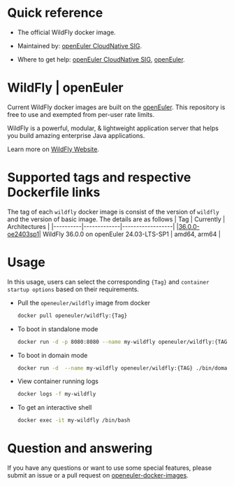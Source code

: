 # Quick reference

- The official WildFly docker image.

- Maintained by: [openEuler CloudNative SIG](https://gitee.com/openeuler/cloudnative).

- Where to get help: [openEuler CloudNative SIG](https://gitee.com/openeuler/cloudnative), [openEuler](https://gitee.com/openeuler/community).

# WildFly | openEuler
Current WildFly docker images are built on the [openEuler](https://repo.openeuler.org/). This repository is free to use and exempted from per-user rate limits.

WildFly is a powerful, modular, & lightweight application server that helps you build amazing enterprise Java applications.

Learn more on [WildFly Website](https://wildfly.org)⁠.

# Supported tags and respective Dockerfile links
The tag of each `wildfly` docker image is consist of the version of `wildfly` and the version of basic image. The details are as follows
|    Tag   |  Currently  |   Architectures  |
|----------|-------------|------------------|
|[36.0.0-oe2403sp1](https://gitee.com/openeuler/openeuler-docker-images/blob/master/Others/wildfly/36.0.0/24.03-lts-sp1/Dockerfile)| WildFly 36.0.0 on openEuler 24.03-LTS-SP1 | amd64, arm64 |

# Usage
In this usage, users can select the corresponding `{Tag}` and `container startup options` based on their requirements.

- Pull the `openeuler/wildfly` image from docker

	```bash
	docker pull openeuler/wildfly:{Tag}
	```

- To boot in standalone mode

	```bash
	docker run -d -p 8080:8080 --name my-wildfly openeuler/wildfly:{TAG}
	```

- To boot in domain mode

	```bash
	docker run -d  --name my-wildfly openeuler/wildfly:{TAG} ./bin/domain.sh -b 0.0.0.0 -bmanagement 0.0.0.0
	```

- View container running logs

	```bash
	docker logs -f my-wildfly
	```

- To get an interactive shell

	```bash
	docker exec -it my-wildfly /bin/bash
	```

# Question and answering
If you have any questions or want to use some special features, please submit an issue or a pull request on [openeuler-docker-images](https://gitee.com/openeuler/openeuler-docker-images).